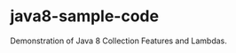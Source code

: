 java8-sample-code
==========================

Demonstration of Java 8 Collection Features and Lambdas.
